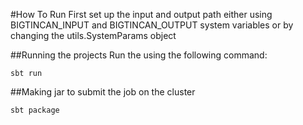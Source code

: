 #How To Run
First set up the input and output path either using BIGTINCAN_INPUT and BIGTINCAN_OUTPUT system variables or by changing the utils.SystemParams object

##Running the projects
Run the using the following command:
```aidl
sbt run
```

##Making jar to submit the job on the cluster

```aidl
sbt package
```

